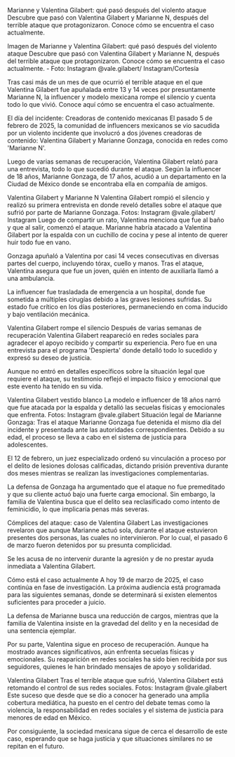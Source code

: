 Marianne y Valentina Gilabert: qué pasó después del violento ataque
Descubre que pasó con Valentina Gilabert y Marianne N, después del terrible ataque que protagonizaron. Conoce cómo se encuentra el caso actualmente.

Imagen de Marianne y Valentina Gilabert: qué pasó después del violento ataque
Descubre que pasó con Valentina Gilabert y Marianne N, después del terrible ataque que protagonizaron. Conoce cómo se encuentra el caso actualmente. - Foto: Instagram @vale.gilabert/ Instagram/Cortesía

Tras casi más de un mes de que ocurrió el terrible ataque en el que Valentina Gilabert fue apuñalada entre 13 y 14 veces por presuntamente Marianne N, la influencer y modelo mexicana rompe el silencio y cuenta todo lo que vivió. Conoce aquí cómo se encuentra el caso actualmente.

El día del incidente: Creadoras de contenido mexicanas
El pasado 5 de febrero de 2025, la comunidad de influencers mexicanos se vio sacudida por un violento incidente que involucró a dos jóvenes creadoras de contenido: Valentina Gilabert y Marianne Gonzaga, conocida en redes como 'Marianne N'.

Luego de varias semanas de recuperación, Valentina Gilabert relató para una entrevista, todo lo que sucedió durante el ataque. Según la influencer de 18 años, Marianne Gonzaga, de 17 años, acudió a un departamento en la Ciudad de México donde se encontraba ella en compañía de amigos.


Valentina Gilabert y Marianne N 
Valentina Gilabert rompió el silencio y realizó su primera entrevista en donde reveló detalles sobre el ataque que sufrió por parte de Marianne Gonzaga. Fotos: Instagram @vale.gilabert/ Instagram
Luego de compartir un rato, Valentina menciona que fue al baño y que al salir, comenzó el ataque. Marianne habría atacado a Valentina Gilabert por la espalda con un cuchillo de cocina y pese al intento de querer huir todo fue en vano.

Gonzaga apuñaló a Valentina por casi 14 veces consecutivas en diversas partes del cuerpo, incluyendo tórax, cuello y manos. Tras el ataque, Valentina asegura que fue un joven, quién en intento de auxiliarla llamó a una ambulancia.

La influencer fue trasladada de emergencia a un hospital, donde fue sometida a múltiples cirugías debido a las graves lesiones sufridas. Su estado fue crítico en los días posteriores, permaneciendo en coma inducido y bajo ventilación mecánica. 

Valentina Gilabert rompe el silencio
Después de varias semanas de recuperación Valentina Gilabert reapareció en redes sociales para agradecer el apoyo recibido y compartir su experiencia. Pero fue en una entrevista para el programa 'Despierta' donde detalló todo lo sucedido y expresó su deseo de justicia.

Aunque no entró en detalles específicos sobre la situación legal que requiere el ataque, su testimonio reflejó el impacto físico y emocional que este evento ha tenido en su vida.

Valentina Gilabert vestido blanco
La modelo e influencer de 18 años narró que fue atacada por la espalda y detalló las secuelas físicas y emocionales que enfrenta. Fotos: Instagram @vale.gilabert
Situación legal de Marianne Gonzaga: Tras el ataque
Marianne Gonzaga fue detenida el mismo día del incidente y presentada ante las autoridades correspondientes. Debido a su edad, el proceso se lleva a cabo en el sistema de justicia para adolescentes.

El 12 de febrero, un juez especializado ordenó su vinculación a proceso por el delito de lesiones dolosas calificadas, dictando prisión preventiva durante dos meses mientras se realizan las investigaciones complementarias.

La defensa de Gonzaga ha argumentado que el ataque no fue premeditado y que su cliente actuó bajo una fuerte carga emocional. Sin embargo, la familia de Valentina busca que el delito sea reclasificado como intento de feminicidio, lo que implicaría penas más severas.

Cómplices del ataque: caso de Valentina Gilabert
Las investigaciones revelaron que aunque Marianne actuó sola, durante el ataque estuvieron presentes dos personas, las cuales no intervinieron. Por lo cual, el pasado 6 de marzo fueron detenidos por su presunta complicidad.

Se les acusa de no intervenir durante la agresión y de no prestar ayuda inmediata a Valentina Gilabert.


Cómo está el caso actualmente
A hoy 19 de marzo de 2025, el caso continúa en fase de investigación. La próxima audiencia está programada para las siguientes semanas, donde se determinará si existen elementos suficientes para proceder a juicio.

La defensa de Marianne busca una reducción de cargos, mientras que la familia de Valentina insiste en la gravedad del delito y en la necesidad de una sentencia ejemplar.

Por su parte, Valentina sigue en proceso de recuperación. Aunque ha mostrado avances significativos, aún enfrenta secuelas físicas y emocionales. Su reaparición en redes sociales ha sido bien recibida por sus seguidores, quienes le han brindado mensajes de apoyo y solidaridad.

Valentina Gilabert
Tras el terrible ataque que sufrió, Valentina Gilabert está retomando el control de sus redes sociales. Fotos: Instagram @vale.gilabert
Este suceso que desde que se dio a conocer ha generado una amplia cobertura mediática, ha puesto en el centro del debate temas como la violencia, la responsabilidad en redes sociales y el sistema de justicia para menores de edad en México.

Por consiguiente, la sociedad mexicana sigue de cerca el desarrollo de este caso, esperando que se haga justicia y que situaciones similares no se repitan en el futuro.
